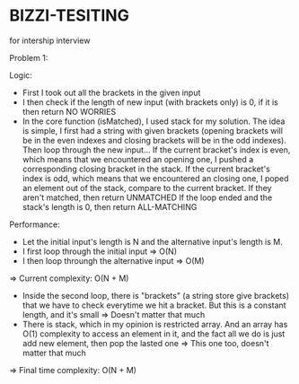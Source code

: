 # BIZZI-TESITING
for intership interview

Problem 1:

Logic: 
+ First I took out all the brackets in the given input
+ I then check if the length of new input (with brackets only) is 0, if it is then return NO WORRIES
+ In the core function (isMatched), I used stack for my solution. The idea is simple, I first had a string with given brackets (opening brackets will be in the even indexes
and closing brackets will be in the odd indexes). Then loop through the new input...
  If the current bracket's index is even, which means that we encountered an opening one, I pushed a corresponding closing bracket in the stack. 
  If the current bracket's index is odd, which means that we encountered an closing one, I poped an element out of the stack, compare to the current bracket. If they aren't matched,
  then return UNMATCHED
  If the loop ended and the stack's length is 0, then return ALL-MATCHING

Performance:
+ Let the initial input's length is N and the alternative input's length is M.
+ I first loop through the initial input => O(N)
+ I then loop throungh the alternative input => O(M)

=> Current complexity: O(N + M)
+ Inside the second loop, there is "brackets" (a string store give brackets) that we have to check everytime we hit a bracket. But this is a constant length, and it's small => Doesn't matter that much
+ There is stack, which in my opinion is restricted array. And an array has O(1) complexity to access an element in it, and the fact all we do is just add new element, then pop the lasted one => This one too, doesn't matter that much

=> Final time complexity: O(N + M) 

